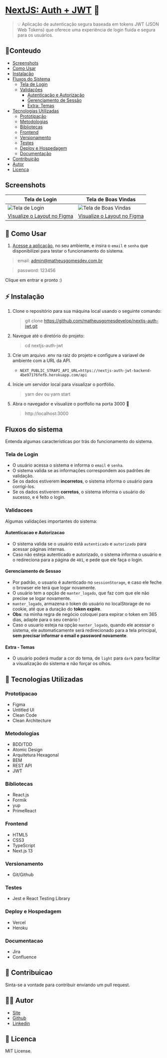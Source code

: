 # [NextJS: Auth + JWT](https://nextjs-auth-jwt-blue.vercel.app/) 🚀

> 💡 Aplicação de autenticação segura baseada em tokens JWT (JSON Web Tokens) que oferece uma experiência de login fluida e segura para os usuários.

## 🚩Conteudo

-   [Screenshots](#screenshots)
-   [Como Usar](#🐾-como-usar)
-   [Instalação](#⚡-instalação)
-   [Fluxos do Sistema](#fluxos-do-sistema)
    -   [Tela de Login](#tela-de-login)
    -   [Validações](#validacoes)
        -   [Autenticação e Autorização](#autenticacao-e-autorizacao)
        -   [Gerenciamento de Sessão](#gerenciamento-de-sessao)
        -   [Extra: Temas](#extra---temas)
-   [Tecnologias Utilizadas](#🔧-tecnologias-utilizadas)
    -   [Prototipação](#prototipacao)
    -   [Metodologias](#metodologias)
    -   [Bibliotecas](#bibliotecas)
    -   [Frontend](#frontend)
    -   [Versionamento](#versionamento)
    -   [Testes](#testes)
    -   [Deploy e Hospedagem](#deploy-e-hospedagem)
    -   [Documentação](#documentacao)
-   [Contribuição](#contribuicao)
-   [Autor](#👨‍💻-autor)
-   [Licença](#licenca)

## Screenshots

| Tela de Login                                                                                                                             | Tela de Boas Vindas                                                                                                                       |
| ----------------------------------------------------------------------------------------------------------------------------------------- | ----------------------------------------------------------------------------------------------------------------------------------------- |
| ![Tela de Login](https://nextjs-auth-jwt-blue.vercel.app/images/readme/login-desk.png)                                                    | ![Tela de Boas Vindas](https://nextjs-auth-jwt-blue.vercel.app/images/readme/dash-desk.png)                                               |
| [Visualize o Layout no Figma](https://www.figma.com/file/WZ6hE95sDBZxWX6X6S5sB7/Portfolio-Matheus?type=design&node-id=6552-4&mode=design) | [Visualize o Layout no Figma](https://www.figma.com/file/WZ6hE95sDBZxWX6X6S5sB7/Portfolio-Matheus?type=design&node-id=6552-5&mode=design) |

## 🐾 Como Usar

1. [Acesse a aplicação](https://nextjs-auth-jwt-blue.vercel.app/), no seu ambiente, e insira o `email` e `senha` que disponibilizei para testar o funcionamento do sistema.

> email: admin@matheusgomesdev.com.br

> password: 123456

Clique em entrar e pronto :)

## ⚡ Instalação

1. Clone o repositório para sua máquina local usando o seguinte comando:

    > git clone https://github.com/matheusgomesdevelop/nextjs-auth-jwt.git

2. Navegue até o diretório do projeto:

    > cd nextjs-auth-jwt

3. Crie um arquivo .env na raiz do projeto e configure a variavel de ambiente com a URL da API.

    - `NEXT_PUBLIC_STRAPI_API_URL=https://nextjs-auth-jwt-backend-4be97176fefb.herokuapp.com/api`

4. Inicie um servidor local para visualizar o portfólio.

    > yarn dev ou yarn start

5. Abra o navegador e visualize o portfolio na porta 3000 🎉
    > http://localhost:3000

## Fluxos do sistema

Entenda algumas características por trás do funcionamento do sistema.

### Tela de Login

-   O usuário acessa o sistema e informa o `email` e `senha`.
-   O sistema valida se as informações correspondem aos padrôes de validação.
-   Se os dados estiverem **incorretos**, o sistema informa o usuário para corrigi-los.
-   Se os dados estiverem **corretos**, o sistema informa o usuário do sucesso, e é feito o login.

### Validacoes

Algumas validações importantes do sistema:

#### Autenticacao e Autorizacao

-   O sistema valida se o usuário está `autenticado` e `autorizado` para acessar páginas internas.
-   Caso não esteja autenticado e autorizado, o sistema informa o usuário e o redireciona para a página de `401`, e pede que ele faça o login.

#### Gerenciamento de Sessao

-   Por padrão, o usuario é autenticado no `sessionStorage`, e caso ele feche o browser ele terá que logar novamente.
-   O usuário tem a opção de `manter_logado`, que faz com que ele não precise se logar novamente.
-   `manter_logado`, armazena o token do usuário no localStorage de no cookie, até que a duração do **token expire**.
-   **Obs**: na minha regra de negócio coloquei para expirar o token em 365 dias, adapte para o seu cenário !
-   Caso o usuario esteja na opção `manter_logado`, quando ele acessar o sistema, ele automaticamente será redirecionado para a tela principal, **sem precisar informar o email e password novamente**.

#### Extra - Temas

-   O usuário poderá mudar a cor do tema, de `light` para `dark` para facilitar a visualização do sistema e não forçar os olhos.

## 🔧 Tecnologias Utilizadas

### Prototipacao

-   Figma
-   Untitled UI
-   Clean Code
-   Clean Architecture

### Metodologias

-   BDD/TDD
-   Atomic Design
-   Arquitetura Hexagonal
-   BEM
-   REST API
-   JWT

### Bibliotecas

-   React.js
-   Formik
-   yup
-   PrimeReact

### Frontend

-   HTML5
-   CSS3
-   TypeScript
-   Next.js 13

### Versionamento

-   Git/Github

### Testes

-   Jest e React Testing Library

### Deploy e Hospedagem

-   Vercel
-   Heroku

### Documentacao

-   Jira
-   Confluence

## 💬 Contribuicao

Sinta-se a vontade para contribuir enviando um pull request.

## 👨‍💻 Autor

-   [Site](https://matheusgomesdev.com.br/)
-   [Github](https://github.com/matheusgrodrigues)
-   [Linkedin](https://www.linkedin.com/in/matheusgomes/)

## 📜 Licenca

MIT License.

